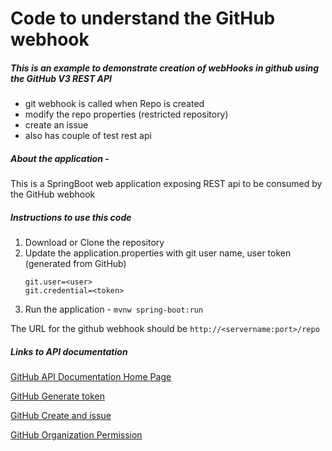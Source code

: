 # Code to understand the GitHub webhook 
##### This is an example to demonstrate creation of webHooks in github using the GitHub V3 REST API
  - git webhook is called when Repo is created
  - modify the repo properties (restricted repository)
  - create an issue
  - also has couple of test rest api 
  
##### About the application -
  This is a SpringBoot web application exposing REST api to be consumed by the GitHub webhook
  
##### Instructions to use this code
1. Download or Clone the repository
2. Update the application.properties with git user name, user token (generated from GitHub)
    ```
    git.user=<user>
    git.credential=<token>
    ```
3. Run the application - 
  `mvnw spring-boot:run`
  
The URL for the github webhook should be
`http://<servername:port>/repo`

##### Links to API documentation 
[GitHub API Documentation Home Page](https://developer.github.com/v3/auth/)

[GitHub Generate token](https://help.github.com/en/github/authenticating-to-github/creating-a-personal-access-token-for-the-command-line)

[GitHub Create and issue](https://developer.github.com/v3/issues/#create-an-issue)

[GitHub Organization Permission](https://help.github.com/en/github/setting-up-and-managing-organizations-and-teams/repository-permission-levels-for-an-organization)



